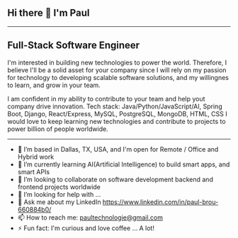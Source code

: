 ## Hi there 👋 I'm Paul
-----
Full-Stack Software Engineer
-----
I'm interested in building new technologies to power the world. 
Therefore, I believe I'll be a solid asset for your company since I will rely on my passion for technology to developing scalable software solutions, and my willingnes to learn, and grow in your team.

I am confident in my ability to contribute to your team and help yout company drive innovation.
Tech stack: Java/Python/JavaScript/AI, Spring Boot, Django, React/Express, MySQL, PostgreSQL, MongoDB, HTML, CSS
I would love to keep learning new technologies and contribute to projects to power billion of people worldwide.

-----
- 🔭 I’m based in Dallas, TX, USA, and I'm open for Remote / Office and Hybrid work
- 🌱 I’m currently learning AI(Artificial Intelligence) to build smart apps, and smart APIs
- 👯 I’m looking to collaborate on software development backend and frontend projects worldwide
- 🤔 I’m looking for help with ...
- 💬 Ask me about my LinkedIn https://www.linkedin.com/in/paul-brou-660884b0/
- 📫 How to reach me: paultechnologie@gmail.com
- ⚡ Fun fact: I'm curious and love coffee ... A lot!
